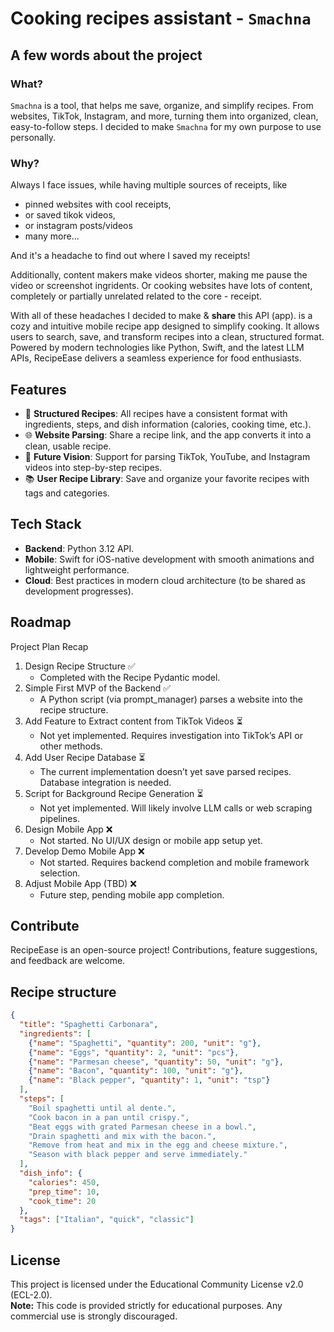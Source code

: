# Cooking recipes assistant - `Smachna` 
## A few words about the project
### What?
`Smachna` is a tool, that helps me save, organize, and simplify recipes. 
From websites, TikTok, Instagram, and more, turning them into organized, clean, easy-to-follow steps.
I decided to make `Smachna` for my own purpose to use personally. 

### Why?
Always I face issues, while having multiple sources of receipts, like
- pinned websites with cool receipts, 
- or saved tikok videos,
- or instagram posts/videos
- many more... 

And it's a headache to find out where I saved my receipts! 

Additionally, content makers make videos shorter, making me pause the video or screenshot ingridents.
Or cooking websites have lots of content, completely or partially unrelated related to the core - receipt.

With all of these headaches I decided to make & **share** this API (app).
is a cozy and intuitive mobile recipe app designed to simplify cooking. It allows users to search, save, and transform recipes into a clean, structured format. Powered by modern technologies like Python, Swift, and the latest LLM APIs, RecipeEase delivers a seamless experience for food enthusiasts.  

## Features  
- 🥗 **Structured Recipes**: All recipes have a consistent format with ingredients, steps, and dish information (calories, cooking time, etc.).  
- 🌐 **Website Parsing**: Share a recipe link, and the app converts it into a clean, usable recipe.  
- 🎥 **Future Vision**: Support for parsing TikTok, YouTube, and Instagram videos into step-by-step recipes.  
- 📚 **User Recipe Library**: Save and organize your favorite recipes with tags and categories.  

## Tech Stack  
- **Backend**: Python 3.12 API.  
- **Mobile**: Swift for iOS-native development with smooth animations and lightweight performance.  
- **Cloud**: Best practices in modern cloud architecture (to be shared as development progresses).  

## Roadmap  
Project Plan Recap
1. Design Recipe Structure ✅ 
   - Completed with the Recipe Pydantic model.
2. Simple First MVP of the Backend ✅ 
   - A Python script (via prompt_manager) parses a website into the recipe structure.
3. Add Feature to Extract content from TikTok Videos ⏳
   - Not yet implemented. Requires investigation into TikTok’s API or other methods.
4. Add User Recipe Database ⏳ 
   - The current implementation doesn’t yet save parsed recipes. Database integration is needed.
5. Script for Background Recipe Generation ⏳
   - Not yet implemented. Will likely involve LLM calls or web scraping pipelines.
6. Design Mobile App ❌
   - Not started. No UI/UX design or mobile app setup yet.
7. Develop Demo Mobile App ❌
   - Not started. Requires backend completion and mobile framework selection.
8. Adjust Mobile App (TBD) ❌
   - Future step, pending mobile app completion.

## Contribute  
RecipeEase is an open-source project! Contributions, feature suggestions, and feedback are welcome.  

## Recipe structure
```json
{
  "title": "Spaghetti Carbonara",
  "ingredients": [
    {"name": "Spaghetti", "quantity": 200, "unit": "g"},
    {"name": "Eggs", "quantity": 2, "unit": "pcs"},
    {"name": "Parmesan cheese", "quantity": 50, "unit": "g"},
    {"name": "Bacon", "quantity": 100, "unit": "g"},
    {"name": "Black pepper", "quantity": 1, "unit": "tsp"}
  ],
  "steps": [
    "Boil spaghetti until al dente.",
    "Cook bacon in a pan until crispy.",
    "Beat eggs with grated Parmesan cheese in a bowl.",
    "Drain spaghetti and mix with the bacon.",
    "Remove from heat and mix in the egg and cheese mixture.",
    "Season with black pepper and serve immediately."
  ],
  "dish_info": {
    "calories": 450,
    "prep_time": 10,
    "cook_time": 20
  },
  "tags": ["Italian", "quick", "classic"]
}
```

## License
This project is licensed under the Educational Community License v2.0 (ECL-2.0).  
**Note:** This code is provided strictly for educational purposes. Any commercial use is strongly discouraged.